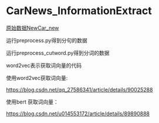 # CarNews_InformationExtract

[原始数据NewCar_new](NewsCar_new)

运行preprocess.py得到分句的数据

运行preprocess_cutword.py得到分词的数据

word2vec表示获取词向量的代码



使用word2vec获取词向量:

<https://blog.csdn.net/qq_27586341/article/details/90025288> 



使用bert 获取词向量：

<https://blog.csdn.net/u014553172/article/details/89890888> 